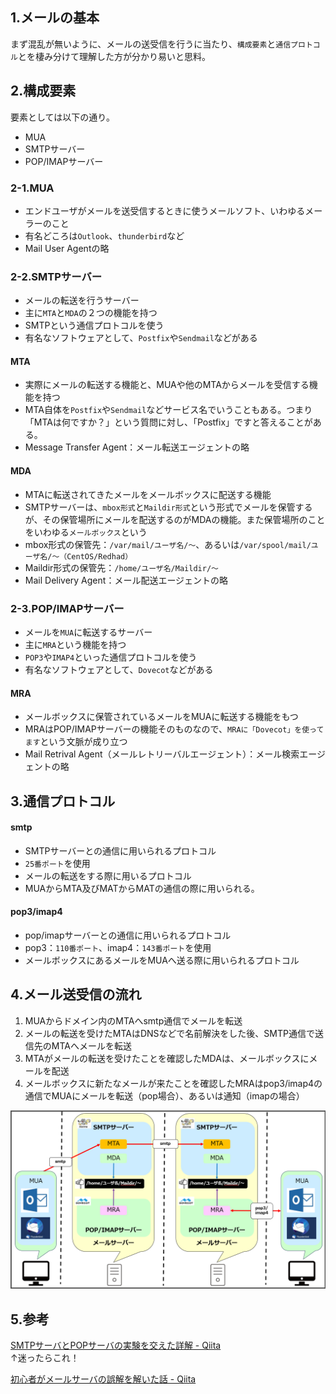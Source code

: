 ## 1.メールの基本  
まず混乱が無いように、メールの送受信を行うに当たり、`構成要素`と`通信プロトコル`とを棲み分けて理解した方が分かり易いと思料。  
  
## 2.構成要素
要素としては以下の通り。
- MUA
- SMTPサーバー
- POP/IMAPサーバー  

### 2-1.MUA
- エンドユーザがメールを送受信するときに使うメールソフト、いわゆるメーラーのこと
- 有名どころは`Outlook`、`thunderbird`など
- Mail User Agentの略
  
### 2-2.SMTPサーバー
- メールの転送を行うサーバー
- 主に`MTA`と`MDA`の２つの機能を持つ
- SMTPという通信プロトコルを使う
- 有名なソフトウェアとして、`Postfix`や`Sendmail`などがある  
  
#### MTA
- 実際にメールの転送する機能と、MUAや他のMTAからメールを受信する機能を持つ  
- MTA自体を`Postfix`や`Sendmail`などサービス名でいうこともある。つまり「MTAは何ですか？」という質問に対し、「Postfix」ですと答えることがある。
- Message Transfer Agent：メール転送エージェントの略  
  
#### MDA
- MTAに転送されてきたメールをメールボックスに配送する機能
- SMTPサーバーは、`mbox形式`と`Maildir形式`という形式でメールを保管するが、その保管場所にメールを配送するのがMDAの機能。また保管場所のことをいわゆる`メールボックス`という
- mbox形式の保管先：`/var/mail/ユーザ名/～`、あるいは`/var/spool/mail/ユーザ名/～（CentOS/Redhad）`
- Maildir形式の保管先：`/home/ユーザ名/Maildir/～`
- Mail Delivery Agent：メール配送エージェントの略
  
### 2-3.POP/IMAPサーバー
- メールを`MUA`に転送するサーバー
- 主に`MRA`という機能を持つ
- `POP3`や`IMAP4`といった通信プロトコルを使う
- 有名なソフトウェアとして、`Dovecot`などがある  
  
#### MRA
- メールボックスに保管されているメールをMUAに転送する機能をもつ
- MRAはPOP/IMAPサーバーの機能そのものなので、`MRAに「Dovecot」を使ってます`という文脈が成り立つ
- Mail Retrival Agent（メールレトリーバルエージェント）：メール検索エージェントの略
  
## 3.通信プロトコル
#### smtp
- SMTPサーバーとの通信に用いられるプロトコル
- `25番ポート`を使用
- メールの転送をする際に用いるプロトコル
- MUAからMTA及びMATからMATの通信の際に用いられる。  
  
#### pop3/imap4
- pop/imapサーバーとの通信に用いられるプロトコル
- pop3：`110番ポート`、imap4：`143番ポート`を使用
- メールボックスにあるメールをMUAへ送る際に用いられるプロトコル  
  
## 4.メール送受信の流れ
1. MUAからドメイン内のMTAへsmtp通信でメールを転送
2. メールの転送を受けたMTAはDNSなどで名前解決をした後、SMTP通信で送信先のMTAへメールを転送
3. MTAがメールの転送を受けたことを確認したMDAは、メールボックスにメールを配送
4. メールボックスに新たなメールが来たことを確認したMRAはpop3/imap4の通信でMUAにメールを転送（pop場合）、あるいは通知（imapの場合）  
  
![メール転送図](../../images/20240612_14-629.png)  
  
## 5.参考
[SMTPサーバとPOPサーバの実験を交えた詳解 - Qiita](https://qiita.com/d-ebi/items/0809dd1aaed763b7eb66#0-%E3%81%93%E3%81%AE%E8%A8%98%E4%BA%8B%E3%81%AB%E3%81%A4%E3%81%84%E3%81%A6)  
↑迷ったらこれ！  
  
[初心者がメールサーバの誤解を解いた話 - Qiita](https://qiita.com/N-line/items/fe1e80497bef34d79443)  
  